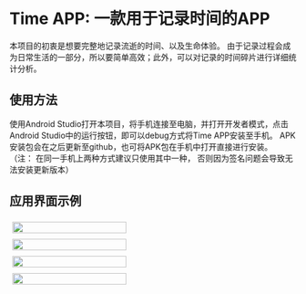 # Time APP: 一款用于记录时间的APP
本项目的初衷是想要完整地记录流逝的时间、以及生命体验。
由于记录过程会成为日常生活的一部分，所以要简单高效；此外，可以对记录的时间碎片进行详细统计分析。

## 使用方法
使用Android Studio打开本项目，将手机连接至电脑，并打开开发者模式，点击Android Studio中的运行按钮，即可以debug方式将Time APP安装至手机。
APK安装包会在之后更新至github，也可将APK包在手机中打开直接进行安装。
（注： 在同一手机上两种方式建议只使用其中一种， 否则因为签名问题会导致无法安装更新版本）

## 应用界面示例
<div style="display: flex; flex-wrap: wrap; width: 400px;">
    <div style="width: 50%; padding: 5px;">
        <img src="https://github.com/user-attachments/assets/7fa2f5c2-9da7-46a6-bfac-a89b60ccc496" style="width: 100%;"/>
    </div>
    <div style="width: 50%; padding: 5px;">
        <img src="https://github.com/user-attachments/assets/990e3700-16ff-480c-bc0a-389117902bf4" style="width: 100%;"/>
    </div>
    <div style="width: 50%; padding: 5px;">
        <img src="https://github.com/user-attachments/assets/fad3f7c0-e078-43c6-a87c-0e3d760ee286" style="width: 100%;"/>
    </div>
    <div style="width: 50%; padding: 5px;">
        <img src="https://github.com/user-attachments/assets/04a4e5d3-b89e-4e06-ae81-39eb65fca64e" style="width: 100%;"/>
    </div>
</div>
